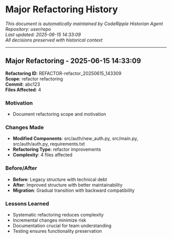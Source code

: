 # Major Refactoring History

*This document is automatically maintained by CodeRipple Historian Agent*  
*Repository: user/repo*  
*Last updated: 2025-06-15 14:33:09*  
*All decisions preserved with historical context*

---

## Major Refactoring - 2025-06-15 14:33:09

**Refactoring ID**: REFACTOR-refactor_20250615_143309  
**Scope**: refactor refactoring  
**Commit**: abc123  
**Files Affected**: 4

### Motivation
- Document refactoring scope and motivation

### Changes Made
- **Modified Components**: src/auth/new_auth.py, src/main.py, src/auth/auth.py, requirements.txt
- **Refactoring Type**: refactor improvements
- **Complexity**: 4 files affected

### Before/After
- **Before**: Legacy structure with technical debt
- **After**: Improved structure with better maintainability
- **Migration**: Gradual transition with backward compatibility

### Lessons Learned
- Systematic refactoring reduces complexity
- Incremental changes minimize risk
- Documentation crucial for team understanding
- Testing ensures functionality preservation
